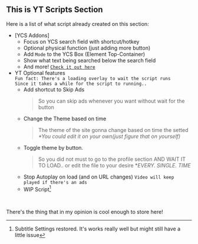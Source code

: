  ## This is YT Scripts Section
 
 Here is a list of what script already created on this section:
 - \[YCS Addons\]
    * Focus on YCS search field with shortcut/hotkey
    * Optional physical function (just adding more button)
    * Add `Mode` to the YCS Box (Element Top-Container)
    * Show what text being searched below the search field
    * And more! [`Check it out here`](https://github.com/NJeyyy/About-Me/tree/Userscripts/YT%20Scripts/YCS%20Addons)
 - YT Optional features  
   `Fun fact: There's a loading overlay to wait the script runs`  
   `Since it takes a while for the script to running..`
    * Add shortcut to Skip Ads  
      > So you can skip ads whenever you want without wait for the button  
    * Change the Theme based on time  
      > The theme of the site gonna change based on time the setted<br>
      > <em>*You could edit it on your own(just figure that on yourself)</em><br>
    * Toggle theme by button.<br>
      > So you did not must to go to the profile section AND WAIT IT TO LOAD.. or edit the file to your desire **EVERY. SINGLE. TIME*
    * Stop Autoplay on load (and on URL changes) `Video will keep played if there's an ads`  
    * WIP Script[^1]
<br>

There's the thing that in my opinion is cool enough to store here!


[^1]: Subtitle Settings restored. It's works really well but might still have a little issue
[^2]: Still on-work aka in BETA, so it might buggy and a bit unstable)

